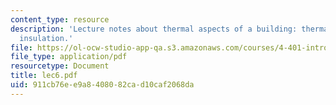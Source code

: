 ```yaml
---
content_type: resource
description: 'Lecture notes about thermal aspects of a building: thermal comfort and
  insulation.'
file: https://ol-ocw-studio-app-qa.s3.amazonaws.com/courses/4-401-introduction-to-building-technology-spring-2006/911cb76ee9a8408082cad10caf2068da_lec6.pdf
file_type: application/pdf
resourcetype: Document
title: lec6.pdf
uid: 911cb76e-e9a8-4080-82ca-d10caf2068da
---
```

